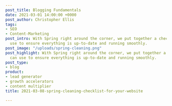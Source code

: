 ```yaml
---
post_title: Blogging Fundamentals
date: 2021-03-01 14:00:00 +0000
post_author: Christopher Ellis
tags:
- SEO
- Content-Marketing
post_intro: With Spring right around the corner, we put together a checklist you can
  use to ensure everything is up-to-date and running smoothly.
post_image: "/uploads/spring-cleaning.png"
post_highlight: With Spring right around the corner, we put together a checklist you
  can use to ensure everything is up-to-date and running smoothly.
post_type:
- blog
product:
- lead generator
- growth accelerators
- content multiplier
title: 2021-03-08-spring-cleaning-checklist-for-your-website

---
```

